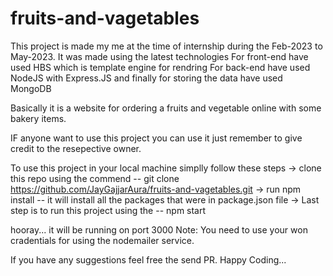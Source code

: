 # fruits-and-vagetables

This project is made my me at the time of internship during the Feb-2023 to May-2023.
It was made using the latest technologies
For front-end have used HBS which is template engine for rendring
For back-end have used NodeJS with Express.JS
and finally for storing the data have used MongoDB

Basically it is a website for ordering a fruits and vegetable online with some bakery items.

IF anyone want to use this project you can use it just remember to give credit to the resepective owner.

To use this project in your local machine simplly follow these steps
-> clone this repo using the commend -- git clone https://github.com/JayGajjarAura/fruits-and-vagetables.git 
-> run npm install -- it will install all the packages that were in package.json file
-> Last step is to run this project using the -- npm start 

hooray... it will be running on port 3000 
Note: You need to use your won cradentials for using the nodemailer service.

If you have any suggestions feel free the send PR.
Happy Coding...
